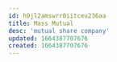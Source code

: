 ```yaml
---
id: h9jl2amswrr0iitceu236aa
title: Mass Mutual
desc: 'mutual share company'
updated: 1664387707676
created: 1664387707676
---
```



